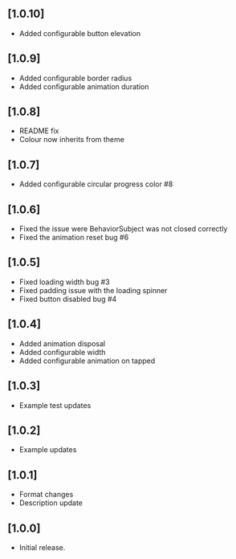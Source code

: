 ## [1.0.10]

* Added configurable button elevation

## [1.0.9]

* Added configurable border radius
* Added configurable animation duration

## [1.0.8]

* README fix
* Colour now inherits from theme

## [1.0.7]

* Added configurable circular progress color #8

## [1.0.6]

* Fixed the issue were BehaviorSubject was not closed correctly 
* Fixed the animation reset bug #6

## [1.0.5]

* Fixed loading width bug #3
* Fixed padding issue with the loading spinner
* Fixed button disabled bug #4

## [1.0.4]

* Added animation disposal
* Added configurable width
* Added configurable animation on tapped

## [1.0.3]

* Example test updates

## [1.0.2]

* Example updates

## [1.0.1]

* Format changes
* Description update

## [1.0.0]

* Initial release.
